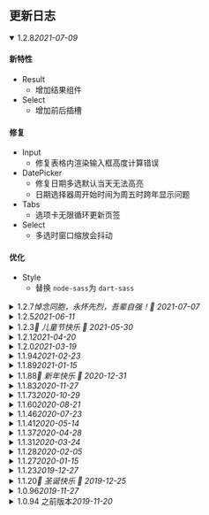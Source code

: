## 更新日志

<details open="open">

<summary>
  <span>1.2.8</span><em>2021-07-09</em>
</summary>

#### 新特性

- Result
  - 增加结果组件
- Select
  - 增加前后插槽

#### 修复

- Input
  - 修复表格内渲染输入框高度计算错误
- DatePicker
  - 修复日期多选默认当天无法高亮
  - 日期选择器周开始时间为周五时跨年显示问题
- Tabs
  - 选项卡无限循环更新页签
- Select
  - 多选时窗口缩放会抖动

#### 优化

- Style
  - 替换 `node-sass`为 `dart-sass`

</details>

<details>

<summary>
  <span>1.2.7</span><em>悼念同胞，永怀先烈，吾辈自强！💖 2021-07-07</em>
</summary>

#### 新特性

- Descriptions
  - 增加描述列表组件
- Progress
  - `SVG` 元素添加宽高属性
- Tooltip
  - 添加 `close-delay` 属性
- Calendar
  - 添加 `header` 插槽
- Dropdown
  - 针对分割按钮添加 `disabled` 和 `loading` 属性
- Slider
  - 添加过渡动画配置
- Dialog
  - 添加 `wrapper-class` 属性
- Rate
  - 添加 `keydown-disabled` 属性
- Timeline
  - 添加 `timestamp` 插槽

#### 修复

- Select
  - 修复 `placeholder` 切换语言转换
  - 修复异步获取选项和下拉列表无法修改标签
- ButtonGroup
  - 修复按钮组 `el-dropdown` 和 `el-popover`中按钮样式
- Carousel
  - 修复切换时间间隔错误
- Popover
  - 修复内存泄漏
  - 修复关闭状态下不必要的 `update`
- Upload
  - 修复自定义上传文件时代码异常
- Message
  - 修复 `message` 类型判断
- Alert
  - 修复关闭后无法再次打开
- Form
  - 修复 `model` 中的属性没有初始化属性时，重置表单会导致控件不刷新
- Table
  - 修复拖拽列后，计算高度时由于宽度引起固定列高度错误
  - 修复固定列底边线样式
- Utils
  - 修复使用2位数日期截断年份
  - 修复DOM报错
  - 修复偶现双击事件

#### 优化

- Tree
  - 优化在创建节点之前可以更改数据
- Empty
  - 优化语言包
- Input
  - 优化计算高度性能

</details>

<details>

<summary>
  <span>1.2.5</span><em>2021-06-11</em>
</summary>

#### 新特性

- Skeleton
  - 增加骨架屏组件

#### 修复

- DatePicker
  - 修复 `cellClassName` 仅在 `type = 'date'` 生效
  - 修复日期区间时间选择bug
- Table
  - 修复懒加载数据
  - 修复IE下卡片样式
- Row
  - 修复顶部对齐
- DOM
  - 修复IE浏览器下 `addClass` 报错
  - 修复 `isScroll` 判断
- Calendar
  - 修复日历面板周起始日
- Select
  - 修复下拉值为布尔类型
- Drawer
  - 添加内容溢出滚动样式

#### 优化

- Image
  - 优化在 `iframe` 中使用图片预览时事件不能注销

</details>

<details>

<summary>
  <span>1.2.3</span><em>🎉 儿童节快乐 🥳 2021-05-30</em>
</summary>

#### 新特性

- Tabs
  - 增加方向键切换标签开关

#### 修复

- MessageBox
  - 修复关闭按钮居中
- Carousel
  - 修复缩放错误
- Tabs
  - 修复控制台报错 `scrollToActiveTab of undefined`
  - 修复激活页签样式
- Popover
  - 修复禁用时显示浮窗
  - 修复在停用时关闭浮窗
- Drawer
  - 修复鼠标拖动到遮罩层时抽屉关闭
- Dialog
  - 修复IE下弹窗无法遮盖焦点

</details>

<details>
  <summary>
    <span>1.2.1</span><em>2021-04-20</em>
  </summary>

#### 新特性

- Empty
  - 移植 `element-plus` 空状态组件。
- Collapse
  - 新增点击图标展开面板 `trigger`。
- DatePicker
  - 新增季度区间选择器 `quarterrange`。

#### 修复

- Tree
  - 修复 `disabled` 高亮状态。
- Calendar
  - 修复多语言切换bug。
- Input
  - 修复切换密码框光标bug。
- Tooltip
  - 修复`max-width`属性类型判断bug。

</details>

<details>
  <summary>
    <span>1.2.0</span><em>2021-03-19</em>
  </summary>

#### 特别注意

- `Calendar-pro` 在此版本移除，拆分为 [vue-lunar-calendar-pro](https://www.npmjs.com/package/vue-lunar-calendar-pro) 组件进行维护。

#### 修复

- Table
  - 修复卡片表格树样式。
- Popover
  - 修复`Popover`宽度。
- Cascader
  - 修复`Cascader`懒加载。 
  - 修复`Cascader`当前路径。 
- Radio
  - 修复使用 `RadioGroup` 作为动态组件报错。
- ColorPicker
  - 修复选择8位十六进制颜色。
- Image
  - 修复IE中图像匹配错误比率。

</details>

<details>
  <summary>
    <span>1.1.94</span><em>2021-02-23</em>
  </summary>

#### 特别注意

- `Calendar` 将会在下个版本移除，独立成单独的组件进行维护。

#### 优化

- Table
  - 使用内置滚动条 `ElScrollbar`。
  - 优化`tooltip`增加类名，方便自定义样式。

#### 新特性

- Table
  - 新增监听表格滚动方法 `table-scroll`。

#### 修复

- Cascader
  - 修复级联在IE下不会自动截断bug。
- Input
  - 修复复合型输入框尺寸问题。
  - 修复复合型输入框在IE下对齐问题。
  - 修复文本域字数限制样式。
- Drawer
  - 修复通过修改`visible`不触发`destroyOnClose`判断。
- Form
  - 修复`form-item`中`label-wrap`的报错问题。

</details>

<details>
  <summary>
    <span>1.1.89</span><em>2021-01-15</em>
  </summary>

#### 修复

- Cascader
  - 修复级联多选bug。

</details>

<details>
  <summary>
    <span>1.1.88</span><em>🎉 新年快乐 🥳 2020-12-31</em>
  </summary>

#### 新特性

- Dialog
  - 添加 ` draggable ` 属性，允许用户拖动对话框
- NavMenu
  - 添加 `tooltip-effect` 属性

#### 修复

- Autocomplete
  - 修复 ` change event ` 错误。
  - 修复验证失败时无法消失验证。
- Image
  - 更新错误状态。
- InputNumber 
  - 正确计算 ` inputNumberDisabled ` 。
- Popover 
  - 兼容 Vue 2.6 新 ` v-slot ` 语法。
- Cascader
  - 修复多选状态下搜索词被清空
  - 修复 `getCheckedNodes` 返回的勾选节点顺序和`value`传入值的顺序不一致的问题
- Tree
  - 修复 ` showCheckbox` 状态下，组件拖动后 ` check ` 状态显示不正确
- Collapse
  - 修复 ` enter ` 钩子计算高度问题
- Table
  - 修复设置表格高度为 ` height='auto' ` 时高度自动增加
  - 修复当列属性为嵌套对象属性时，表格合计不生效
- Input
  - 使用 `show-password`，点击显示密码，光标位置自动移到开头
- Other
  - 修复函数类型检查问题

#### 优化
- Transfer
  - 替换默认滚动条为 ` el-scrollbar ` ；
  - 优化穿梭框样式 ；
- Scrollbar
  - 添加滚动事件 ` doScroll ` ；
- Table
  - 优化 ` show-overflow-tooltip ` 导致整个 Table 的重新渲染

</details>

<details>
  <summary>
    <span>1.1.83</span><em>2020-11-27</em>
  </summary>

#### 新特性

- Tag
  - 新增文本色和边框色。
- Carousel
  - 新增 ` lazy ` 懒加载。
- Collapse
  - 新增 ` lazy ` 懒加载。

#### 修复

- Form
  - 修复栅格表单问题。
- TreeSelect
  - 修复下拉树勾选回填方式。
- 表单元素
  - 修复表单元素对齐。

</details>

<details>
  <summary>
    <span>1.1.73</span><em>2020-10-29</em>
  </summary>

#### 新特性

- Form
  - 新增栅格表单。
- Pagination
  - 新增对齐方式。
- Layout
  - 新增对齐方式。
- ColorPicker
  - 新增 ` append-to-body ` 属性。
- Breadcrumb
  - 新增 ` title ` 属性。
- Image
  - 新增 ` width ` 和 ` height ` 属性。

#### 修复

- TreeSelect
  - 修复 ` size ` 问题。
- InputNumber
  - 修复文档错误。

#### 优化
- 自动化测试方面
  - 优化 ` Table ` ，根据 ` name ` 属性为单元格添加唯一 ` id ` ；
  - 优化 ` Pagination ` ，为页码按钮等添加唯一 ` id ` ；
- 增加常用原子样式

</details>

<details>
  <summary>
    <span>1.1.60</span><em>2020-08-21</em>
  </summary>

#### 新特性

- Table
  - 新增文本框过滤。
  - 新增表格 ` nohover ` 属性。
- TreeSelect 
  - 新增默认收起节点。
  - 新增点击节点配置。

#### 修复

- Upload
  - 修复IE10兼容问题。
- Button 
  - 修复点击后失去焦点。
- Tooltip
  - 修复内存泄漏。
- Tree
  - 修复拖拽时位置问题
- Form
  - 修复行内表单样式
  - 修复表单为 ` disabled ` 时 ` rate ` , ` slider ` , ` switch ` 状态不变。
  - 修复 ` TreeSelect ` 重置。
- Message
  - 修复 ` single ` 属性不消除 ` DOM ` 
- TreeSelect
  - 修复删除后树高亮bug

#### 优化
- 自动化测试方面
  - 优化 ` Radio ` , ` Checkbox ` , ` Input ` , ` InputNumber ` , ` Select ` , ` TreeSelect ` , ` Cascader ` , ` Switch ` , ` TimePicker ` , ` DatePicker ` , ` DateTimePicker ` , ` Uploa d `等，根据 ` form ` 表单的 ` prop ` 自动添加 ` name ` 属性；
  - 优化 ` NavMenu ` ，根据 ` index ` 属性添加唯一 ` id ` ；
- TreeSelect
  - 增加 ` node-key ` 

</details>

<details>
  <summary>
    <span>1.1.46</span><em>2020-07-23</em>
  </summary>

#### 新特性

- Transfer
  - 新增懒加载。
- DatePicker
  - 新增年份范围选择。

#### 修复

- DatePicker
  - 修复设置了 ` editable ` 属性，时间输入框不会设置为只读的bug 
- Switch 
  - 切换值时会导致组件被销毁
- Table
  -  ` table-tree ` 在展开节点时如果id是0，无法展开
- NavMenu 和 Popconfirm 
  - 组件在按需加载时，缺少所依赖组件的样式
- Backtop
  - 未设置 ` target ` 时，部分浏览器中 ` document.documentElement.scrollTop ` 一直为0 
- Cascader
  - 修复清空 ` options ` 时报错 

</details>

<details>
  <summary>
    <span>1.1.41</span><em>2020-05-14</em>
  </summary>

#### 新特性

- TextEllipsis
  - 新增文字截断组件。
- Table
  - 表格增加 ` filter-icon ` 属性，自定义过滤图标。
- InputNumber
  - 增加 ` default-value ` 属性。

#### 紧急修复

- NavMenu
  -  ` SubMenu ` 组件堆栈溢出bug

</details>

<details>
  <summary>
    <span>1.1.37</span><em>2020-04-28</em>
  </summary>

#### 新特性

- Form
  - 增加 ` block-message ` 配置。
- Link
  - 添加 ` :to ` 属性
  - 添加 ` icon-right ` 属性。
- Button
  - 添加 ` icon-right ` 属性支持。
- Input
  - ` textarea ` 支持 ` clearable ` 属性。
- Select
  - 添加 ` option-max-width ` 属性以限制下拉框的最大宽度。
- Cascader
  - 添加 ` option-max-width ` 属性以限制选项框的最大宽度。
- TreeSelect
  - 添加 ` option-max-width ` 属性以限制下拉框的最大宽度。
- Form
  - 增加 ` label-max-width ` 配置。
- Switch
  - 文字放置在开关中，增加文字颜色配置，去掉 ` width ` 属性。

#### 修复

- InputNumber
  - 保持输入框为空，而不是重置为最小值。
- Transfer
  - 修复搜索图标位置。
- Link
  - 修复 Link 和文字按钮对齐 bug
- Input
  - 修复 ` prefix-icon ` 和 ` suffix-icon ` 属性与 ` clearable ` 属性同时存在时，图标显示 bug
- Autocomplete
  - 修复类型为 ` textarea ` 时建议错误问题
- Image
  - 修复当 ` preview-src-list ` 属性不包含 ` src ` 时图片预览大图展示为空的问题
  - 修复 ` preview-src-list ` 为空时点击图片会给 ` body ` 添加 ` overflow:scroll ` 的问题
- Transfer
  - 修复和 ` Form ` 组件一起使用时错误的行高问题
- InputNumber
  - 正确计算 ` inputNumberDisabled ` 

#### 优化

- Table
  - 列禁止拖拽，不触发 ` mouseDown ` 事件。
  - 优化卡片表头风格。
  - 优化表格选中样式和划过样式优先级。
- Tabs
  - 优化简洁风格页签样式。
- Popover
  - 优化相关样式
- Tooltip
  - 优化相关样式
- MessageBox
  - 优化相关样式

</details>

<details>
  <summary>
    <span>1.1.31</span><em>2020-03-24</em>
  </summary>

#### 新特性

- Transition
  - 增加 ` slide ` 划入。

#### 修复

- Table
  - 修复 Table IE 列宽不自适应 bug
- Form
  - 修复 Form 表单验证覆盖 bug

</details>

<details>
  <summary>
    <span>1.1.28</span><em>2020-02-05</em>
  </summary>

#### 新特性

- 全局配置
  - 增加 ` duration ` 全局配置。

</details>

<details>
  <summary>
    <span>1.1.27</span><em>2020-01-15</em>
  </summary>

#### 修复

- Cascader
  - 修复删除顺序错误 bug

#### 优化

- Image
  - 增加 ` append-to-body ` 属性
- Message
  - 增加 ` single ` 属性
- Slider
  - 增加 ` rangeClick ` 属性

</details>

<details>
  <summary>
    <span>1.1.23</span><em>2019-12-27</em>
  </summary>

#### 修复

- Image
  - 缩略图弹出为 body 层

#### 优化

- Carousel
  - 增加宽度属性
  - 增加配合缩略图组件使用的示例
- Slider
  - 增加 ` disabled-point ` 属性

</details>

<details>
  <summary>
    <span>1.1.20</span><em>🎉 圣诞快乐 🎄 2019-12-25</em>
  </summary>

#### 新特性

- Splitpanes
  - 增加 ` Splitpanes ` 分割面板组件
- LoadingBar
  - 增加 ` LoadingBar ` 组件

#### 修复

- Table
  - ` show-overflow-tooltip ` 文字过多 bug
- Input
  - 当 ` type ` 为 ` textarea ` 时， ` autocomplete ` 下拉箭头不显示
- Image
  - IE 下图片无法切换正常比例
- Upload
  - 修复 ` clearFiles ` 方法，避免同时上传多个文件时，清除 ` uploadFiles ` 列表，导致正在上传中的文件再上传完成后产生报错的问题
- Select
  - 默认宽度问题
- Image
  - 关闭图片预览后，鼠标键盘事件失效。
- Table
  - 自定义表头样式。
  - 表头和内容复选框对齐样式。
- Dialog
  - dialog 误触关闭，使用 ` mousedown ` 替换 ` click ` 。
- DatePicker
  - 切换类型时 ` popper ` 定位错误。

#### 优化

- Icon
  - 精简无用图标，保留组件及常用图标
- DatePicker
  - 增加 ` defaultView ` ，配置默认面板。
- Tree
  - 增加 ` expand-icon-class ` ，配置收起图标。
- Popconfirm
  - 增加 ` confirm ` 和 ` cancel ` 文档
- Select
  - 基础多选文字隐藏后自动显示 ` tooltip ` 
  - 增加 ` collapse-tags-max-num ` 配置
  - 增加 ` collapse-texts ` 配置
  - 增加 ` tooltip-effect ` 配置
- Cascader
  - 基础多选文字隐藏后自动显示 ` tooltip ` 
  - 增加 ` collapse-tags-max-num ` 配置
  - 增加 ` tooltip-effect ` 配置
  - 增加 ` tooltip-max-width ` 配置
- TreeSelect
  - 增加 ` collapse-tags ` 配置
  - 基础多选折叠后自动显示 ` tooltip ` 
  - 增加 ` collapse-tags-max-num ` 配置
  - 增加 ` tooltip-effect ` 配置
- Slider
  - 增加 ` tooltip-effect ` 配置
- Progress
  - 增加 ` active ` 动效
  - 增加 插槽

</details>

<details>
  <summary>
    <span>1.0.96</span><em>2019-11-27</em>
  </summary>

#### 新特性

- Popconfirm
  - 增加 ` Popconfirm ` 组件
- Affix
  - 增加 ` Affix ` 组件
- Table
  - 简化合并列处理

#### 修复

- DatePicker
  - 修复选择最小日期的 bug
- Select
  - 修复测试用例
- Tree
  - 增加 ` font-size ` 样式
- Table
  - 头部可自定义
  - 更新头部样式
  - 修复时候 ` filter ` 之后高度问题
  - 修复 ` row-style ` 失效的 bug
  - 修复头部消失的 bug 
- Calendar
  - 导入 ` el-button ` 和 ` el-button-group ` 
- MessageBox
  - 修复图表位置
- TimePicker
  - 滚动后设置正确的位置
- Message
  - 修复关闭的 ` offsetHeight ` 
- Form
  -  ` ValidateField ` 的回调应为可选项 
- Cascader
  - 修复 TypeScript 3.7 的兼容问题
- Menu
  - 修复 ` NavigationDuplicated `  在 vue-router@^3.1.0 的报错
- Dropdown
  - 更新类型文件
- Progress
  - 增加 ` strokeLinecap ` 属性
- InfiniteScroll
  - 跳过不可见元素触发
- Image
  - 优化用户体验
  - 优化大图片展示问题
- Drawer
  - 修复 ` drawer-append-to-body ` 失效的 bug
- Select
  - 修复空 ` tag ` 的 bug
- Scrollbar
  - 修复 FireFox 双滚动条的 bug

#### 优化

- I18n
  - 更新 sv-SE.js 
- Docs
  - 修复 ` time-select ` 文档错误 
  - 修复 ` Drawer ` 文档错误 
  - 修复 ` Loading ` 示例 
  - 增加 ` input event ` 相关文档 
  - 移除 ` Input repeat change event ` 相关文档 

</details>

<details>
  <summary>
    <span>1.0.94 之前版本</span><em>2019-11-20</em>
  </summary>

#### 新特性

- TreeSelect
  - 添加 ` TreeSelect ` 组件
- Calendar
  - 支持 农历 属性的配置
- DatePicker
  - 支持 季度 选项
- Transfer
  - 支持 列宽 配置
- Form
  - 增加 多列 布局
  - 优化 验证错误 位置
- Table
  - 增加 卡片 风格
  - 拖拽列功能可配置
- Progress
  - 进度条可配置路径两端的形状
- NavMenu
  - 增加 选中背景高亮 配置
- Dialog
  - 增加拖拽指令
- Popover
  - 增加最大宽度配置
- Scrollbar
  - 增加滚动条使用文档

#### 修复

- Table
  - 固定列表头错位 bug
- Badge
  - 白边问题
- Dropdown
  - IE 错位问题
- Steps
  - IE 兼容问题
- Image
  - IE 兼容问题

#### 优化

- I18n
  - 更新 ` DatePicker ` 语言包
- Icon
  - 优化字体包体积，删除组件无用图标
</details>